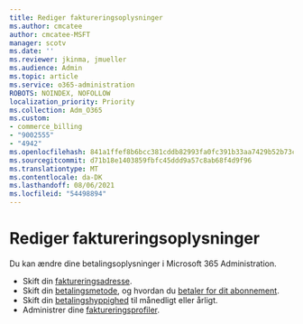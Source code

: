 ```yaml
---
title: Rediger faktureringsoplysninger
ms.author: cmcatee
author: cmcatee-MSFT
manager: scotv
ms.date: ''
ms.reviewer: jkinma, jmueller
ms.audience: Admin
ms.topic: article
ms.service: o365-administration
ROBOTS: NOINDEX, NOFOLLOW
localization_priority: Priority
ms.collection: Adm_O365
ms.custom:
- commerce_billing
- "9002555"
- "4942"
ms.openlocfilehash: 841a1ffef8b6bcc381cddb82993fa0fc391b33aa7429b52b73cd0c0da3b879f7
ms.sourcegitcommit: d71b18e1403859fbfc45ddd9a57c8ab68f4d9f96
ms.translationtype: MT
ms.contentlocale: da-DK
ms.lasthandoff: 08/06/2021
ms.locfileid: "54498894"
---
```

# <a name="change-billing-information"></a>Rediger faktureringsoplysninger

Du kan ændre dine betalingsoplysninger i Microsoft 365 Administration. 

- Skift din [faktureringsadresse](/microsoft-365/commerce/billing-and-payments/change-your-billing-addresses).
- Skift din [betalingsmetode](/microsoft-365/commerce/billing-and-payments/manage-payment-methods), og hvordan du [betaler for dit abonnement](/microsoft-365/commerce/billing-and-payments/pay-for-your-subscription).
- Skift din [betalingshyppighed](/microsoft-365/commerce/billing-and-payments/change-payment-frequency) til månedligt eller årligt.
- Administrer dine [faktureringsprofiler](/microsoft-365/commerce/billing-and-payments/manage-billing-profiles).
